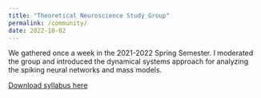 ```yaml
---
title: "Theoretical Neuroscience Study Group"
permalink: /community/
date: 2022-10-02
---
```


We gathered once a week in the 2021-2022 Spring Semester. I moderated the group and introduced the dynamical systems approach for analyzing the spiking neural networks and mass models. 

[Download syllabus here](http://aesagtekin.github.io/files/syllabus.pdf)
